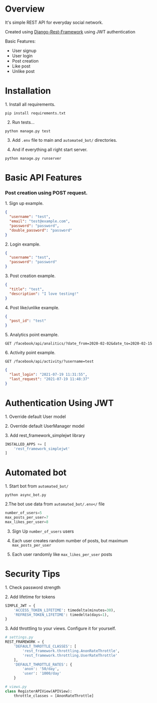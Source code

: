 <h1>Overview</h1>
<p>It's simple REST API for everyday social network.</p>
<p>Created using <a href="https://www.django-rest-framework.org/">Django-Rest-Framework</a> using JWT authentication</p>
<p>Basic Features:</p>
<ul>
    <li>User signup</li>
    <li>User login</li>
    <li>Post creation</li>
    <li>Like post</li>
    <li>Unlike post</li>
</ul>

<h1>Installation</h1>
1. Install all requirements.

`pip install requirements.txt`

2. Run tests...

`python manage.py test`

3. Add `.env` file to main and `automated_bot/` directories.

4. And if everything all right start server.

`python manage.py runserver`



<h1>Basic API Features</h1>
<h3>Post creation using POST request.</h3>

<p>1. Sign up example.</p>

```json
{
  "username": "test",
  "email": "test@example.com",
  "password": "password",
  "double_password": "password"
}
```
<p>2. Login example.</p>

```json
{
  "username": "test",
  "password": "password"
}
```
<p>3. Post creation example.</p>

```json
{
  "title": "test",
  "description": "I love testing!"
}
```
<p>4. Post like/unlike example.</p>

```json
{
  "post_id": "test"
}
```
<p>5. Analytics point example.</p>

```curl
GET /facebook/api/analitics/?date_from=2020-02-02&date_to=2020-02-15
```
<p>6. Activity point example.</p>

```curl
GET /facebook/api/activity/?username=test
```
```json
{
  "last_login": "2021-07-19 11:31:55",
  "last_request": "2021-07-19 11:48:37"
}
```

<h1>Authentication Using JWT</h1>
<p>1. Override default User model</p>
<p>2. Override default UserManager model</p>
<p>3. Add rest_framework_simplejwt library </p>

```python
INSTALLED_APPS += [
    'rest_framework_simplejwt'
]
```

<h1>Automated bot</h1>
1. Start bot from <code>automated_bot/</code>

```python async_bot.py```

2.The bot use data from `automated_bot/.env</` file

```python
number_of_users=5
max_posts_per_user=7
max_likes_per_user=8
```
3. Sign Up `number_of_users` users

4. Each user creates random number of posts, but maximum `max_posts_per_user` 

5. Each user randomly like `max_likes_per_user` posts


<h1>Security Tips</h1>
<p>1. Сheck  password strength</p>
<p>2. Add lifetime for tokens</p>

```python
SIMPLE_JWT = {
    'ACCESS_TOKEN_LIFETIME': timedelta(minutes=30),
    'REFRESH_TOKEN_LIFETIME': timedelta(days=1),
}
```
<p>3. Add throttling to your views. Configure it for yourself.</p>

```python
# settings.py
REST_FRAMEWORK = {
    'DEFAULT_THROTTLE_CLASSES': [
        'rest_framework.throttling.AnonRateThrottle',
        'rest_framework.throttling.UserRateThrottle'
    ],
    'DEFAULT_THROTTLE_RATES': {
        'anon': '50/day',
        'user': '1000/day'
    }
```
```python
# views.py
class RegisterAPIView(APIView):
    throttle_classes = [AnonRateThrottle]
```
